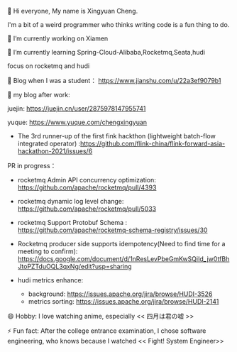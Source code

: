 👋 Hi everyone, My name is Xingyuan Cheng.

I'm a bit of a weird programmer who thinks writing code is a fun thing to do.

 🔭 I’m currently working on Xiamen
 
 🌱 I’m currently learning Spring-Cloud-Alibaba,Rocketmq,Seata,hudi
 
 focus on rocketmq and hudi

👯 Blog when I was a student： 
https://www.jianshu.com/u/22a3ef9079b1


👯 my blog after work:

juejin: https://juejin.cn/user/2875978147955741

yuque: https://www.yuque.com/chengxingyuan


- The 3rd runner-up of the first fink hackthon (lightweight batch-flow integrated operator) :https://github.com/flink-china/flink-forward-asia-hackathon-2021/issues/6

PR in progress：

- rocketmq Admin API concurrency optimization: https://github.com/apache/rocketmq/pull/4393
- rocketmq dynamic log level change: https://github.com/apache/rocketmq/pull/5033
- rocketmq Support Protobuf Schema : https://github.com/apache/rocketmq-schema-registry/issues/30
- Rocketmq producer side supports idempotency(Need to find time for a meeting to confirm): https://docs.google.com/document/d/1nResLevPbeGmKwSQiId_jw0tfBhJtoPZTduOQL3qxNg/edit?usp=sharing

- hudi metrics enhance:
  - background: https://issues.apache.org/jira/browse/HUDI-3526
  - metrics sorting: https://issues.apache.org/jira/browse/HUDI-2141


😄 Hobby: I love watching anime, especially  << 四月は君の嘘 >>
 
⚡ Fun fact: After the college entrance examination, I chose software engineering, who knows because I watched << Fight! System Engineer>>
